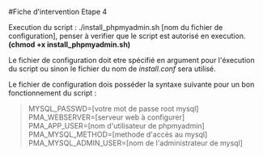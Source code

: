 #Fiche d'intervention Etape 4

Execution du script : ./install\_phpmyadmin.sh [nom du fichier de configuration], penser à verifier que le script est autorisé en execution. **(chmod +x install_phpmyadmin.sh)**

Le fichier de configuration doit etre spécifié en argument pour l'éxecution du script ou sinon le fichier du nom de *install.conf* sera utilisé.

Le fichier de configuration dois posséder la syntaxe suivante pour un bon fonctionnement du script :
>  MYSQL\_PASSWD=[votre mot de passe root mysql]  
>  PMA\_WEBSERVER=[serveur web à configurer]  
>  PMA\_APP\_USER=[nom d'utilisateur de phpmyadmin]  
>  PMA\_MYSQL\_METHOD=[methode d'accès au mysql]  
>  PMA\_MYSQL\_ADMIN\_USER=[nom de l'administrateur de mysql]